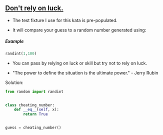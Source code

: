 ## [Don't rely on luck.](https://www.codewars.com/kata/5268af3872b786f006000228/python)

- The test fixture I use for this kata is pre-populated.

- It will compare your guess to a random number generated using:

##### Example

```python
randint(1,100)
```

- You can pass by relying on luck or skill but try not to rely on luck.

- "The power to define the situation is the ultimate power." - Jerry Rubin

Solution:

```python
from random import randint


class cheating_number:
    def __eq__(self, x):
        return True


guess = cheating_number()
```
